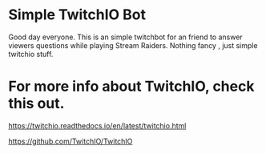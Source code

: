 # Simple TwitchIO Bot

Good day everyone.
This is an simple twitchbot for an friend to answer viewers questions while playing Stream Raiders.
Nothing fancy , just simple twitchio stuff.

# For more info about TwitchIO, check this out.

https://twitchio.readthedocs.io/en/latest/twitchio.html

https://github.com/TwitchIO/TwitchIO
